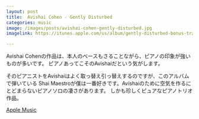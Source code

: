 ```yaml
---
layout: post
title:  Avishai Cohen - Gently Disturbed
categories: music
image: /images/posts/avishai-cohen-gently-disturbed.jpg
imagelink: https://itunes.apple.com/us/album/gently-disturbed-bonus-track/id279396076

---
```


Avishai Cohenの作品は、本人のベースもさることながら、ピアノの印象が強いものが多いです。
ピアノあってこそのAvishaiだという気がします。

そのピアニストをAvishaiはよく取っ替え引っ替えするのですが、このアルバムで弾いている
Shai Maestroが僕は一番好きです。Avishaiのために空気を作るにとどまらないピアノソロの凄さがあります。
しかも珍しくピュアなピアノトリオ作品。

[Apple Music](https://itunes.apple.com/us/album/gently-disturbed-bonus-track/id279396076)
